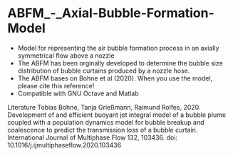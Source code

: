 # ABFM_-_Axial-Bubble-Formation-Model

- Model for representing the air bubble formation process in an axially symmetrical flow above a nozzle 
- The ABFM has been orginally developed to determine the bubble size distribution of bubble curtains produced by a nozzle hose.
- The ABFM bases on Bohne et al (2020). When you use the model, please cite this reference!
- Compatible with GNU Octave and Matlab

Literature
Tobias Bohne, Tanja Grießmann, Raimund Rolfes, 2020. Development of and efficient buoyant jet integral model of a bubble plume coupled with a population dynamics model for bubble breakup and coalescence to predict the transmission loss of a bubble curtain. International Journal of Multiphase Flow 132, 103436. doi: 10.1016/j.ijmultiphaseflow.2020.103436


